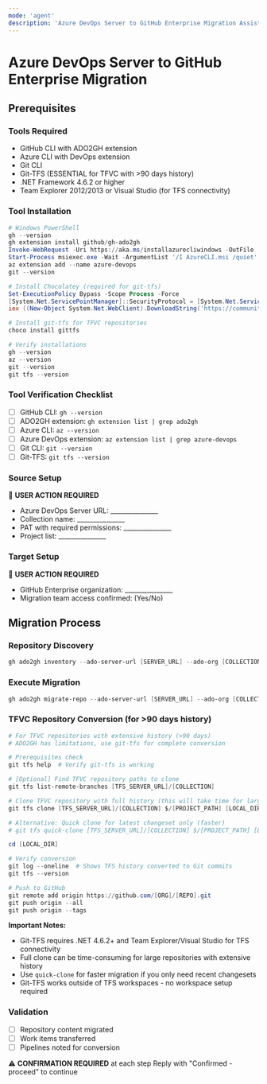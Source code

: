 ```yaml
---
mode: 'agent'
description: 'Azure DevOps Server to GitHub Enterprise Migration Assistant'
---
```


# Azure DevOps Server to GitHub Enterprise Migration

## Prerequisites

### Tools Required
- GitHub CLI with ADO2GH extension
- Azure CLI with DevOps extension
- Git CLI
- Git-TFS (ESSENTIAL for TFVC with >90 days history)
- .NET Framework 4.6.2 or higher
- Team Explorer 2012/2013 or Visual Studio (for TFS connectivity)

### Tool Installation
```powershell
# Windows PowerShell
gh --version
gh extension install github/gh-ado2gh
Invoke-WebRequest -Uri https://aka.ms/installazurecliwindows -OutFile .\AzureCLI.msi
Start-Process msiexec.exe -Wait -ArgumentList '/I AzureCLI.msi /quiet'
az extension add --name azure-devops
git --version

# Install Chocolatey (required for git-tfs)
Set-ExecutionPolicy Bypass -Scope Process -Force
[System.Net.ServicePointManager]::SecurityProtocol = [System.Net.ServicePointManager]::SecurityProtocol -bor 3072
iex ((New-Object System.Net.WebClient).DownloadString('https://community.chocolatey.org/install.ps1'))

# Install git-tfs for TFVC repositories
choco install gittfs

# Verify installations
gh --version
az --version
git --version
git tfs --version
```

### Tool Verification Checklist
- [ ] GitHub CLI: `gh --version`
- [ ] ADO2GH extension: `gh extension list | grep ado2gh`
- [ ] Azure CLI: `az --version`
- [ ] Azure DevOps extension: `az extension list | grep azure-devops`
- [ ] Git CLI: `git --version`
- [ ] Git-TFS: `git tfs --version`

### Source Setup
🔧 **USER ACTION REQUIRED**
- Azure DevOps Server URL: _______________
- Collection name: _______________
- PAT with required permissions: _______________
- Project list: _______________

### Target Setup
🔧 **USER ACTION REQUIRED**
- GitHub Enterprise organization: _______________
- Migration team access confirmed: (Yes/No)

## Migration Process

### Repository Discovery
```powershell
gh ado2gh inventory --ado-server-url [SERVER_URL] --ado-org [COLLECTION] --output repos.csv
```

### Execute Migration
```powershell
gh ado2gh migrate-repo --ado-server-url [SERVER_URL] --ado-org [COLLECTION] --ado-repo [REPO] --github-org [GH_ORG] --github-repo [REPO]
```

### TFVC Repository Conversion (for >90 days history)
```powershell
# For TFVC repositories with extensive history (>90 days)
# ADO2GH has limitations, use git-tfs for complete conversion

# Prerequisites check
git tfs help  # Verify git-tfs is working

# [Optional] Find TFVC repository paths to clone
git tfs list-remote-branches [TFS_SERVER_URL]/[COLLECTION]

# Clone TFVC repository with full history (this will take time for large repos)
git tfs clone [TFS_SERVER_URL]/[COLLECTION] $/[PROJECT_PATH] [LOCAL_DIR]

# Alternative: Quick clone for latest changeset only (faster)
# git tfs quick-clone [TFS_SERVER_URL]/[COLLECTION] $/[PROJECT_PATH] [LOCAL_DIR]

cd [LOCAL_DIR]

# Verify conversion
git log --oneline  # Shows TFS history converted to Git commits
git tfs --version

# Push to GitHub
git remote add origin https://github.com/[ORG]/[REPO].git
git push origin --all
git push origin --tags
```

**Important Notes:**
- Git-TFS requires .NET 4.6.2+ and Team Explorer/Visual Studio for TFS connectivity
- Full clone can be time-consuming for large repositories with extensive history
- Use `quick-clone` for faster migration if you only need recent changesets
- Git-TFS works outside of TFS workspaces - no workspace setup required

### Validation
- [ ] Repository content migrated
- [ ] Work items transferred
- [ ] Pipelines noted for conversion

⚠️ **CONFIRMATION REQUIRED** at each step
Reply with "Confirmed - proceed" to continue
